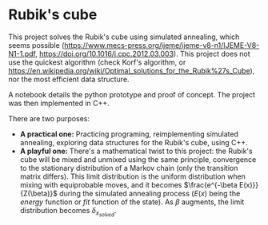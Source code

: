 # Rubik's cube

This project solves the Rubik's cube using simulated annealing, which seems possible (https://www.mecs-press.org/ijeme/ijeme-v8-n1/IJEME-V8-N1-1.pdf, https://doi.org/10.1016/j.cpc.2012.03.003). This project does not use the quickest algorithm (check Korf's algorithm, or https://en.wikipedia.org/wiki/Optimal_solutions_for_the_Rubik%27s_Cube), nor the most efficient data structure.

A notebook details the python prototype and proof of concept. The project was then implemented in C++.

There are two purposes:
- **A practical one:** Practicing programing, reimplementing simulated annealing, exploring data structures for the Rubik's cube, using C++.
- **A playful one:** There's a mathematical twist to this project: the Rubik's cube will be mixed and unmixed using the same principle, convergence to the stationary distribution of a Markov chain (only the transition matrix differs). This limit distribution is the uniform distribution when mixing with equiprobable moves, and it becomes $\frac{e^{-\beta E(x)}}{Z(\beta)}$ during the simulated annealing process ($E(x)$ being the *energy* function or *fit* function of the state). As $\beta$ augments, the limit distribution becomes $\delta_{x_{solved}}$.
